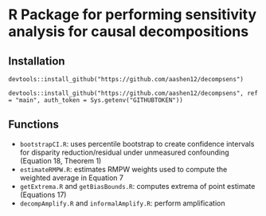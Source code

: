 # R Package for performing sensitivity analysis for causal decompositions

## Installation

`devtools::install_github("https://github.com/aashen12/decompsens")`

`devtools::install_github("https://github.com/aashen12/decompsens", ref = "main", auth_token = Sys.getenv("GITHUBTOKEN"))`

## Functions

- `bootstrapCI.R`: uses percentile bootstrap to create confidence intervals for disparity reduction/residual under unmeasured confounding (Equation 18, Theorem 1)
- `estimateRMPW.R`: estimates RMPW weights used to compute the weighted average in Equation 7
- `getExtrema.R` and `getBiasBounds.R`: computes extrema of point estimate (Equations 17)
- `decompAmplify.R` and `informalAmplify.R`: perform amplification
